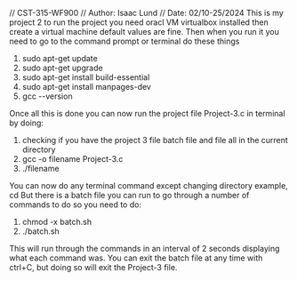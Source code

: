 // CST-315-WF900
// Author: Isaac Lund
// Date: 02/10-25/2024
This is my project 2 to run the project you need oracl VM virtualbox installed then create a virtual machine default values are fine. 
Then when you run it you need to go to the command prompt or terminal do these things
1. sudo apt-get update
2. sudo apt-get upgrade
3. sudo apt-get install build-essential
4. sudo apt-get install manpages-dev
4. gcc --version

Once all this is done you can now run the project file Project-3.c in terminal by doing:
1. checking if you have the project 3 file batch file and file all in the current directory
2. gcc -o filename Project-3.c
3. ./filename

You can now do any terminal command except changing directory example, cd
But there is a batch file you can run to go through a number of commands to do so you need to do:
1. chmod -x batch.sh
2. ./batch.sh

This will run through the commands in an interval of 2 seconds displaying what each command was.
You can exit the batch file at any time with ctrl+C, but doing so will exit the Project-3 file.
